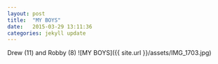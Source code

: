 ```yaml
---
layout: post
title:  "MY BOYS"
date:   2015-03-29 13:11:36
categories: jekyll update
---
```

  Drew (11)  and Robby (8)
  ![MY BOYS]({{ site.url }}/assets/IMG_1703.jpg)
